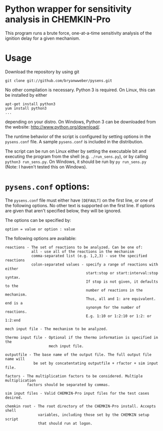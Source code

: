 Python wrapper for sensitivity analysis in CHEMKIN-Pro
==============

This program runs a brute force, one-at-a-time sensitivity analysis of the ignition delay for 
a given mechanism. 

Usage
=====

Download the repository by using git
    
    git clone git://github.com/bryanwweber/pysens.git
    
No other compilation is necessary. Python 3 is required. On Linux, this can be installed
by either

    apt-get install python3
    yum install python3
    ...

depending on your distro. On Windows, Python 3 can be downloaded from the website:
<http://www.python.org/download/>. 

The runtime behavior of the script is configured by setting options in the `pysens.conf` file. A sample 
`pysens.conf` is included in the distribution. 

The script can be run on Linux either by setting the executable bit and executing the program 
from the shell (e.g. `./run_sens.py`), or by calling `python3 run_sens.py`. On Windows, it 
should be run by `py run_sens.py` (Note: I haven't tested this on Windows).

`pysens.conf` options:
======================

The `pysens.conf` file must either have `[DEFAULT]` on the first line, or one of the following
options. No other text is supported on the first line. If options are given that aren't specified
below, they will be ignored.

The options can be specified by:
    
    option = value or option : value

The following options are available:

    reactions - The set of reactions to be analyzed. Can be one of:
                all - use all of the reactions in the mechanism
                comma-separated list (e.g. 1,2,3) - use the specified reactions
                colon-separated values - specify a range of reactions with either
                                         start:stop or start:interval:stop syntax.
                                         If stop is not given, it defaults to the
                                         number of reactions in the mechanism.
                                         Thus, all and 1: are equivalent. end is a
                                         synonym for the number of reactions.
                                         E.g. 1:10 or 1:2:10 or 1:2: or 1:2:end
                                         
    mech input file - The mechanism to be analyzed.
    
    thermo input file - Optional if the thermo information is specified in the
                        mech input file.
    
    outputfile - The base name of the output file. The full output file name will
                 be set by concatentating outputfile + rfactor + sim input file.
                 
    factors - The multiplication factors to be considered. Multiple multiplication
              factors should be separated by commas.
              
    sim input files - Valid CHEMKIN-Pro input files for the test cases desired.
    
    chemkin root - The root directory of the CHEMKIN-Pro install. Accepts shell
                   variables, including those set by the CHEMKIN setup script
                   that should run at logon.